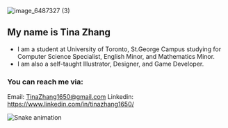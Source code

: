 ![image_6487327 (3)](https://user-images.githubusercontent.com/69278622/197439035-b25966b4-ddf5-49e5-9796-d33589b940f7.png)

## My name is Tina Zhang
- I am a student at University of Toronto, St.George Campus studying for Computer Science Specialist, English Minor, and Mathematics Minor.
- I am also a self-taught Illustrator, Designer, and Game Developer.

### You can reach me via:
Email: TinaZhang1650@gmail.com
Linkedin: https://www.linkedin.com/in/tinazhang1650/

![Snake animation](https://github.com/thepiyushmalhotra/thepiyushmalhotra/blob/output/github-contribution-grid-snake.svg)
